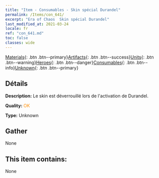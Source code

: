 ```yaml
---
title: "Item - Consumables - Skin spécial Durandel"
permalink: /Items/con_641/
excerpt: "Era of Chaos  Skin spécial Durandel"
last_modified_at: 2021-03-24
locale: fr
ref: "con_641.md"
toc: false
classes: wide
---
```

 [Materials](/fr/Items/){: .btn .btn--primary}[Artifacts](/fr/Items/Artifacts/){: .btn .btn--success}[Units](/fr/Items/Units/){: .btn .btn--warning}[Heroes](/fr/Items/Heroes/){: .btn .btn--danger}[Consumables](/fr/Items/Consumables/){: .btn .btn--info}[Unknown](/fr/Items/Unknown/){: .btn .btn--primary}

## Détails
 **Description:** Le skin est déverrouillé lors de l'activation de Durandel.

 **Quality:** <span style="color: #FF8C00">OK</span>

 **Type:** Unknown

## Gather

  None

## This item contains:

  None

